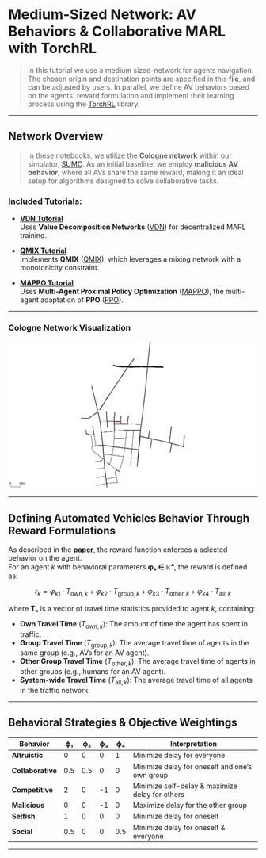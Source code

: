 # Medium-Sized Network: AV Behaviors & Collaborative MARL with TorchRL

> In this tutorial we use a medium sized-network for agents navigation. The chosen origin and destination points are specified in this [file](https://github.com/COeXISTENCE-PROJECT/RouteRL/blob/main/routerl/networks/default_ods.json), and  can be adjusted by users. In parallel, we define AV behaviors based on the agents' reward formulation and implement their learning process using the [TorchRL](https://github.com/pytorch/rl) library.



---

## Network Overview

> In these notebooks, we utilize the **Cologne network** within our simulator, [SUMO](https://eclipse.dev/sumo/). As an initial baseline, we employ **malicious AV behavior**, where all AVs share the same reward, making it an ideal setup for algorithms designed to solve collaborative tasks.

### Included Tutorials:

- **[VDN Tutorial](https://github.com/COeXISTENCE-PROJECT/RouteRL/blob/main/tutorials/2_MediumNetwork_AVsBehaviors_TorchRL_CollaborativeAlgorithms/vdn_mutation.ipynb)**  
  Uses **Value Decomposition Networks** ([VDN](https://arxiv.org/pdf/1706.05296)) for decentralized MARL training.

- **[QMIX Tutorial](https://github.com/COeXISTENCE-PROJECT/RouteRL/blob/main/tutorials/2_MediumNetwork_AVsBehaviors_TorchRL_CollaborativeAlgorithms/qmix_mutation.ipynb)**  
  Implements **QMIX** ([QMIX](http://arxiv.org/abs/1803.11485)), which leverages a mixing network with a monotonicity constraint.

- **[MAPPO Tutorial](https://github.com/COeXISTENCE-PROJECT/RouteRL/blob/main/tutorials/2_MediumNetwork_AVsBehaviors_TorchRL_CollaborativeAlgorithms/mappo_mutation.ipynb)**  
  Uses **Multi-Agent Proximal Policy Optimization** ([MAPPO](https://arxiv.org/abs/2103.01955)), the multi-agent adaptation of **PPO** ([PPO](https://arxiv.org/abs/1707.06347)).

---

### Cologne Network Visualization
<p align="center">
  <img src="../../docs/img/cologne.png" alt="Cologne network" width="700"/>
</p>

---

## Defining Automated Vehicles Behavior Through Reward Formulations

As described in the **[paper](https://openreview.net/pdf?id=88zP8xh5D2)**, the reward function enforces a selected behavior on the agent.  
For an agent *k* with behavioral parameters **φₖ ∈ ℝ⁴**, the reward is defined as:

$$
r_k = \varphi_{k1} \cdot T_{\text{own}, k} + \varphi_{k2} \cdot T_{\text{group}, k} + \varphi_{k3} \cdot T_{\text{other}, k} + \varphi_{k4} \cdot T_{\text{all}, k}
$$


where **Tₖ** is a vector of travel time statistics provided to agent *k*, containing:

- **Own Travel Time** ($T_{\text{own}, k}$): The amount of time the agent has spent in traffic.
- **Group Travel Time** ($T_{\text{group}, k}$): The average travel time of agents in the same group (e.g., AVs for an AV agent).
- **Other Group Travel Time** ($T_{\text{other}, k}$): The average travel time of agents in other groups (e.g., humans for an AV agent).
- **System-wide Travel Time** ($T_{\text{all}, k}$): The average travel time of all agents in the traffic network.

---

## Behavioral Strategies & Objective Weightings

| **Behavior**    | **ϕ₁** | **ϕ₂** | **ϕ₃** | **ϕ₄** | **Interpretation**                                    |
|---------------|------|------|------|------|----------------------------------------------------|
| **Altruistic**     | 0    | 0    | 0    | 1    | Minimize delay for everyone                       |
| **Collaborative**  | 0.5  | 0.5  | 0    | 0    | Minimize delay for oneself and one’s own group    |
| **Competitive**    | 2    | 0    | -1   | 0    | Minimize self-delay & maximize delay for others  |
| **Malicious**      | 0    | 0    | -1   | 0    | Maximize delay for the other group               |
| **Selfish**        | 1    | 0    | 0    | 0    | Minimize delay for oneself                        |
| **Social**        | 0.5  | 0    | 0    | 0.5  | Minimize delay for oneself & everyone            |

---
